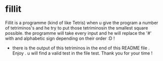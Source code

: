 # fillit
Fillit is a programme (kind of like Tetris) when u give the program a number of tetriminos's and he try to put those tetriminosin the smallest square possible.
the programme will take every input and he will replace the '#' with and alphabetic sign depending on their order :D ! 
* there is the output of this tetriminos in the end of this  README file . Enjoy .
u will find a valid test in the file test.
Thank you for your time !
